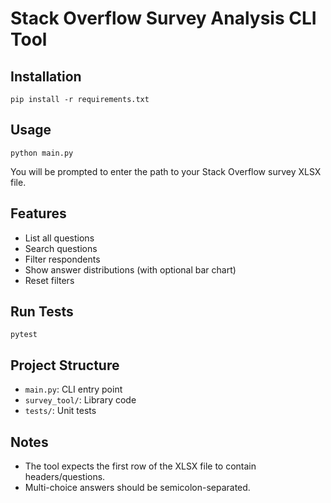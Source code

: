 # Stack Overflow Survey Analysis CLI Tool

## Installation

```
pip install -r requirements.txt
```

## Usage

```
python main.py
```

You will be prompted to enter the path to your Stack Overflow survey XLSX file.

## Features
- List all questions
- Search questions
- Filter respondents
- Show answer distributions (with optional bar chart)
- Reset filters

## Run Tests

```
pytest
```

## Project Structure

- `main.py`: CLI entry point
- `survey_tool/`: Library code
- `tests/`: Unit tests

## Notes
- The tool expects the first row of the XLSX file to contain headers/questions.
- Multi-choice answers should be semicolon-separated.
